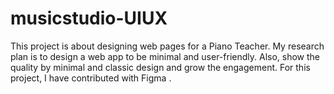 # musicstudio-UIUX

This project is about designing web pages for a Piano Teacher. My research plan is to design a web app to be minimal and user-friendly. Also, show the quality by minimal and classic design and grow the engagement.
For this project, I have contributed with Figma
.
